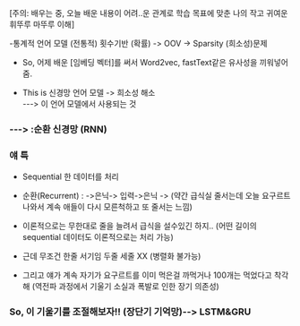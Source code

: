 [주의: 배우는 중, 오늘 배운 내용이 어려..운 관계로 학습 목표에 맞춘 나의 작고 귀여운 휘뚜루 마뚜루 이해]

-통계적 언어 모델 (전통적) 
횟수기반 (확률) -> OOV -> Sparsity (희소성)문제  
- So, 어제 배운 [임베딩 벡터]를 써서 Word2vec, fastText같은 유사성을 끼워넣어 줌.

- This is 신경망 언어 모델 -> 희소성 해소  
---> 이 언어 모델에서 사용되는 것
### **---> :순환 신경망 (RNN)** 

### 얘 특 
- Sequential 한 데이터를 처리 
- 순환(Recurrent) : ->은닉-> 입력->은닉 -> 
   (약간 급식실 줄서는데 오늘 요구르트 나와서 계속 애들이 다시 모른척하고 또 줄서는 느낌) 

- 이론적으로는 무한대로 줄을 늘려서 급식을 설수있긴 하지.. (어떤 길이의 sequential 데이터도 이론적으로는 처리 가능) 
- 근데 무조건 한줄 서기임 두줄 세줄 XX (병렬화 불가능) 

- 그리고 얘가 계속 자기가 요구르트를 이미 먹은걸 까먹거나 100개는 먹었다고 착각해 
  (역전파 과정에서 기울기 소실과 폭발로 인한 장기 의존성) 

###  So, 이 기울기를 조절해보자!! (장단기 기억망)--> **LSTM&GRU**
